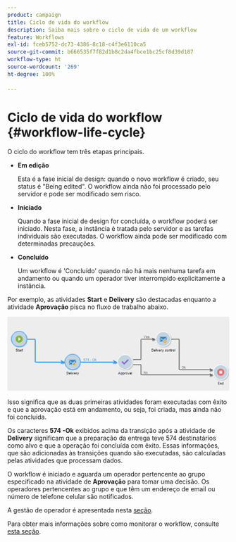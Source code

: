 ```yaml
---
product: campaign
title: Ciclo de vida do workflow
description: Saiba mais sobre o ciclo de vida de um workflow
feature: Workflows
exl-id: fceb5752-dc73-4386-8c18-c4f3e6110ca5
source-git-commit: b666535f7f82d1b8c2da4fbce1bc25cf8d39d187
workflow-type: ht
source-wordcount: '269'
ht-degree: 100%

---
```


# Ciclo de vida do workflow {#workflow-life-cycle}



O ciclo do workflow tem três etapas principais.

* **Em edição**

  Esta é a fase inicial de design: quando o novo workflow é criado, seu status é &quot;Being edited&quot;. O workflow ainda não foi processado pelo servidor e pode ser modificado sem risco.

* **Iniciado**

  Quando a fase inicial de design for concluída, o workflow poderá ser iniciado. Nesta fase, a instância é tratada pelo servidor e as tarefas individuais são executadas. O workflow ainda pode ser modificado com determinadas precauções.

* **Concluído**

  Um workflow é &#39;Concluído&#39; quando não há mais nenhuma tarefa em andamento ou quando um operador tiver interrompido explicitamente a instância.

Por exemplo, as atividades **Start** e **Delivery** são destacadas enquanto a atividade **Aprovação** pisca no fluxo de trabalho abaixo.

![](assets/new-workflow-6.png)

Isso significa que as duas primeiras atividades foram executadas com êxito e que a aprovação está em andamento, ou seja, foi criada, mas ainda não foi concluída.

Os caracteres **574 -Ok** exibidos acima da transição após a atividade de **Delivery** significam que a preparação da entrega teve 574 destinatários como alvo e que a operação foi concluída com êxito. Essas informações, que são adicionadas às transições quando são executadas, são calculadas pelas atividades que processam dados.

O workflow é iniciado e aguarda um operador pertencente ao grupo especificado na atividade de **Aprovação** para tomar uma decisão. Os operadores pertencentes ao grupo e que têm um endereço de email ou número de telefone celular são notificados.

A gestão de operador é apresentada nesta [seção](../../platform/using/access-management.md).

Para obter mais informações sobre como monitorar o workflow, consulte [esta seção](monitoring-workflow-execution.md).
